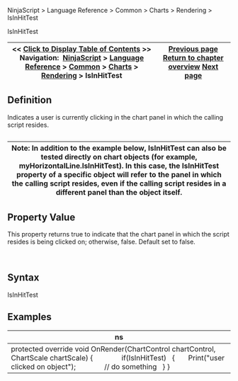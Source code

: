 ﻿


NinjaScript \> Language Reference \> Common \> Charts \> Rendering \> IsInHitTest






















IsInHitTest







| \<\< [Click to Display Table of Contents](isinhittest.md) \>\> **Navigation:**     [NinjaScript](ninjascript.md) \> [Language Reference](language_reference_wip.md) \> [Common](common.md) \> [Charts](chart.md) \> [Rendering](rendering.md) \> IsInHitTest | [Previous page](forcerefresh.md) [Return to chapter overview](rendering.md) [Next page](isselected.md) |
| --- | --- |











## Definition


Indicates a user is currently clicking in the chart panel in which the calling script resides. 


## 




| Note: In addition to the example below, IsInHitTest can also be tested directly on chart objects (for example, myHorizontalLine.IsInHitTest). In this case, the IsInHitTest property of a specific object will refer to the panel in which the calling script resides, even if the calling script resides in a different panel than the object itself. |
| --- |



## 


## Property Value


This property returns true to indicate that the chart panel in which the script resides is being clicked on; otherwise, false. Default set to false.


 


## Syntax


IsInHitTest


## 


## Examples




| ns |
| --- |
| protected override void OnRender(ChartControl chartControl, ChartScale chartScale) {                if(IsInHitTest)    {        Print("user clicked on object");                  // do something    } } |









